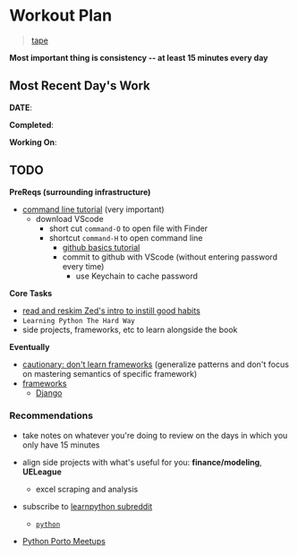 # Workout Plan
> [tape](https://www.youtube.com/watch?v=IzNunT2AOO4)

**Most important thing is consistency -- at least 15 minutes every day**

## Most Recent Day's Work

**DATE**:

**Completed**:

**Working On**:

## TODO

**PreReqs (surrounding infrastructure)**
* [command line tutorial](https://www.codecademy.com/learn/learn-the-command-line) (very important)
    * download VScode 
        * short cut `command-O` to open file with Finder
        * shortcut `command-H` to open command line
            * [github basics tutorial](https://guides.github.com/activities/hello-world/)
            * commit to github with VScode (without entering password every time)
                * use Keychain to cache password

**Core Tasks** 
* [read and reskim  Zed's intro to instill good habits](https://learnpythonthehardway.org/book/intro.html)
* `Learning Python The Hard Way`
* side projects, frameworks, etc to learn alongside the book

**Eventually**
* [cautionary: don't learn frameworks](https://sizovs.net/2018/12/17/stop-learning-frameworks/) (generalize patterns and don't focus on mastering semantics of specific framework)
* [frameworks](https://hackernoon.com/top-10-python-web-frameworks-to-learn-in-2018-b2ebab969d1a)
    * [Django](https://www.djangoproject.com/start/)

### Recommendations

* take notes on whatever you're doing to review on the days in which you only have 15 minutes

* align side projects with what's useful for you: **finance/modeling**, **UELeague**
    * excel scraping and analysis

* subscribe to [learnpython subreddit](https://www.reddit.com/r/learnpython/)
    * [`python`](https://www.reddit.com/r/python)

* [Python Porto Meetups](https://www.meetup.com/pyporto/)